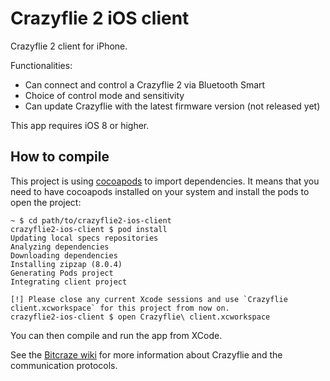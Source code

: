 Crazyflie 2 iOS client
======================

Crazyflie 2 client for iPhone.

Functionalities:

 - Can connect and control a Crazyflie 2 via Bluetooth Smart
 - Choice of control mode and sensitivity
 - Can update Crazyflie with the latest firmware version (not released yet)

 This app requires iOS 8 or higher.

## How to compile

This project is using [cocoapods](https://cocoapods.org/) to import dependencies.
It means that you need to have cocoapods installed on your system and install
the pods to open the project:

```
~ $ cd path/to/crazyflie2-ios-client
crazyflie2-ios-client $ pod install
Updating local specs repositories
Analyzing dependencies
Downloading dependencies
Installing zipzap (8.0.4)
Generating Pods project
Integrating client project

[!] Please close any current Xcode sessions and use `Crazyflie client.xcworkspace` for this project from now on.
crazyflie2-ios-client $ open Crazyflie\ client.xcworkspace
```

You can then compile and run the app from XCode.

See the [Bitcraze wiki](https://wiki.bitcraze.io) for more information about
Crazyflie and the communication protocols.
